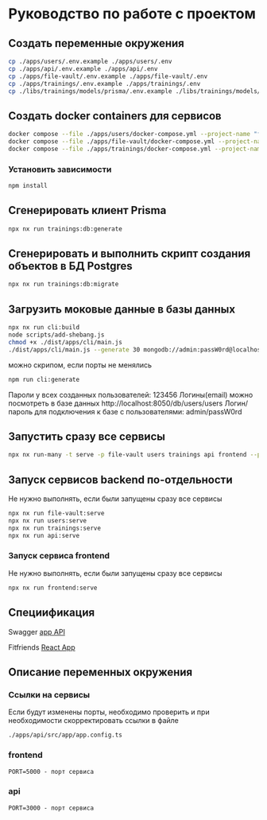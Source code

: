 # Руководство по работе с проектом

## Создать переменные окружения
```bash
cp ./apps/users/.env.example ./apps/users/.env
cp ./apps/api/.env.example ./apps/api/.env
cp ./apps/file-vault/.env.example ./apps/file-vault/.env
cp ./apps/trainings/.env.example ./apps/trainings/.env
cp ./libs/trainings/models/prisma/.env.example ./libs/trainings/models/prisma/.env
```

## Создать docker containers для сервисов
```bash
docker compose --file ./apps/users/docker-compose.yml --project-name "fitfriends-users" --env-file ./apps/users/.env up -d
docker compose --file ./apps/file-vault/docker-compose.yml --project-name "fitfriends-file-vault" --env-file ./apps/file-vault/.env up -d
docker compose --file ./apps/trainings/docker-compose.yml --project-name "fitfriends-trainings" --env-file ./apps/trainings/.env up -d
```

### Установить зависимости
```bash
npm install
```

## Сгенерировать клиент Prisma
```bash
npx nx run trainings:db:generate
```

## Сгенерировать и выполнить скрипт создания объектов в БД Postgres
```bash
npx nx run trainings:db:migrate
```

## Загрузить моковые данные в базы данных
```bash
npx nx run cli:build 
node scripts/add-shebang.js 
chmod +x ./dist/apps/cli/main.js 
./dist/apps/cli/main.js --generate 30 mongodb://admin:passW0rd@localhost:27050/users?authSource=admin postgres://admin:passW0rd@localhost:5452/fitfriends"
```
можно скрипом, если порты не менялись
```bash
npm run cli:generate
```
Пароли у всех созданных пользователей: 123456
Логины(email) можно посмотреть в базе данных http://localhost:8050/db/users/users
Логин/пароль для подключения к базе с пользователями: admin/passW0rd

## Запустить сразу все сервисы 

```bash
npx nx run-many -t serve -p file-vault users trainings api frontend --parallel=5
```

## Запуск сервисов backend по-отдельности
Не нужно выполнять, если были запущены сразу все сервисы
```bash
npx nx run file-vault:serve
npx nx run users:serve
npx nx run trainings:serve
npx nx run api:serve
```

### Запуск сервиса frontend
Не нужно выполнять, если были запущены сразу все сервисы
```bash
npx nx run frontend:serve
```

## Специификация

Swagger [app API](http://localhost:3000/spec#/)

Fitfriends [React App](http://localhost:5000)

## Описание переменных окружения

### Ссылки на сервисы
Если будут изменены порты, необходимо проверить и при необходимости скорректировать ссылки в файле
```
./apps/api/src/app/app.config.ts 
```

### frontend
```
PORT=5000 - порт сервиса
```
### api
```
PORT=3000 - порт сервиса
```

